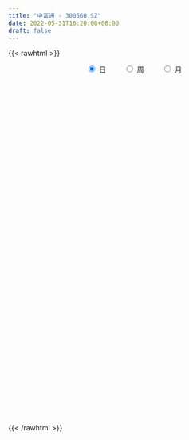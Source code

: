 ```yaml
---
title: "中富通 - 300560.SZ"
date: 2022-05-31T16:20:08+08:00
draft: false
---
```

{{< rawhtml >}}
    <div style="text-align: center">
        <label style="padding: 1rem;"><input style="margin-right: .5rem" type="radio" name="period" value="D" checked onclick="period_change(this)">日</label>
        <label style="padding: 1rem;"><input style="margin-right: .5rem" type="radio" name="period" value="W" onclick="period_change(this)">周</label>
        <label style="padding: 1rem;"><input style="margin-right: .5rem" type="radio" name="period" value="M" onclick="period_change(this)">月</label>
    </div>
    <div id="chart" style="height: 700px;"></div> 
    <script type="text/javascript">
        const D_v = [8745.7,10097.5,11829.68,10652.28,13357.6,15190.5,17510.2,14239.8,16360.1,18056.0,55768.6,72305.8,47700.55,40865.6,25947.3,57544.9,39723.8,72381.03,211670.88,152901.4,112929.0,99914.5,72229.03,94695.6,53805.4,76664.2,40262.2,42547.4,29499.63,32142.3,20703.9,32195.76,25134.3,25079.0,67146.4,107373.8,82358.4,55863.7,63636.3,60048.0,28525.0,59074.3,33895.7,34834.74,30501.8,99438.13,67584.8,61848.4,82950.66,107689.5,95973.22,104881.12,85492.42,52286.9,56723.3,41890.6,231561.54,152361.06,98409.7,83364.4,82002.9,49523.92,56029.3,47842.8,136556.1,72962.9,67796.3,48364.0,51346.1,37355.4,51985.3,58964.9,28270.6,27272.2,30378.4,26425.8,22761.2,16881.5,27421.3,41341.4,24243.1,32777.8,23003.7,20585.2,19899.0,12941.5,15414.7,12983.2,13211.0,13790.99,6680.0,13511.0,12060.0,15523.1,27529.0,19251.7,45748.3,23586.9,17893.7,11415.23,15083.2,14625.7,17046.4,6603.4,7918.1,8629.0,15032.7,9256.1,8569.0,8251.0,10518.5,11796.0,11217.0,12802.6,12425.5,14606.3,15083.1,16851.43,45449.0,24018.8,24077.3,20201.0,19257.2,17171.8,17271.2,17402.8,25244.6,19510.0,19914.0,15789.3,23769.0,26909.7,18851.0,11687.5,22002.8,16167.5,9367.7,11565.7,11425.0,17654.0,21374.8,14327.89,34816.49,32611.53,133270.2,83078.1,66485.33,47244.99,52803.29,30067.53,43117.22,47257.43,43641.03,34187.03,34135.69,31746.6,23747.3,29410.0,28488.7,17976.0,28270.0,28877.2,28323.0,54992.71,126298.91,71727.02,56184.6,122384.8,74123.4,83801.6,66935.0,46294.4,58525.0,32181.7,39081.0,185443.49,140091.7,71906.2,52574.5,62058.0,52235.6,54840.4,43140.4,107428.7,137443.0,199342.43,182917.13,105743.7,61717.6,334929.09,392728.26,239835.63,280348.2,205961.8,221685.73,234453.04,248085.8,161666.6,125081.34,271192.84,404570.95,603659.96,444313.58,309477.05,289792.6,374456.25,298054.1,213087.2,168137.0,161921.9,147034.3,266588.96,186433.34,102816.26,139357.7,92378.9,96479.8,85132.0,95808.5,69294.0,175315.65,116647.6,99580.78,126189.07,118952.07,78533.47,94158.07,77574.9,83724.22,87671.6,81424.8,77935.0,143432.0,99849.9,85471.86,94653.83,60028.0,50924.0,50883.0,58504.5,77621.8,61006.22,60182.0,68579.0,89066.4,59057.0,67212.0,55426.0,36620.1,51297.47]
const D_histogram = [0.0,-0.0031589744,0.0082823873,0.0194239398,0.030374661,0.0430896676,0.037223805,0.0432725908,0.0519573508,0.0383824778,0.0625722557,0.1121740947,0.1300669888,0.1407248667,0.1308309826,0.1410720132,0.1164049773,0.2563210037,0.2934239304,0.3366387803,0.2986524874,0.2861438423,0.2378834209,0.2177674274,0.1628685693,0.0470469018,-0.0145801701,-0.0919631014,-0.1257519377,-0.1919727484,-0.2210055056,-0.2089281234,-0.2027793187,-0.1844436239,-0.1268333595,-0.0662658213,-0.0213744932,-0.0081670031,0.0053252491,-0.0593065729,-0.1006310032,-0.0902598765,-0.1001809387,-0.0980960444,-0.0972105084,-0.055266922,-0.0741818466,-0.0871892279,-0.0615601799,-0.0148003965,0.0225943217,0.0697721377,0.0611630364,0.057632554,0.022647687,-0.0252282377,0.079076655,0.1122778113,0.1140473278,0.098922378,0.0409734354,0.0146362404,-0.0189197584,-0.0242976679,0.0097659363,-0.003890602,0.0018264249,-0.0178295113,-0.0693442483,-0.0931944542,-0.1650403405,-0.2297498539,-0.2522472392,-0.2484471377,-0.2201391076,-0.2023410836,-0.1762861142,-0.1568689071,-0.129508934,-0.0912897241,-0.0882647295,-0.112999779,-0.1152894866,-0.1037662669,-0.1247962389,-0.1220852242,-0.1343519799,-0.1244247744,-0.1186925811,-0.1181724134,-0.102169849,-0.1057871823,-0.0874477884,-0.0471739405,0.0099497085,0.0286685751,0.0803435268,0.1038339906,0.1030854828,0.1035413352,0.0968340492,0.0723662402,0.0359696552,0.0137058073,0.007817721,-0.0009172196,-0.0377799416,-0.0583452671,-0.0540829418,-0.0369120048,-0.0290587916,-0.0050550123,0.0246339493,0.0479774866,0.0596290113,0.074054513,0.0918464026,0.1074153788,0.1447808155,0.1692683963,0.1718895541,0.1800595609,0.1589599693,0.1483383062,0.1413118346,0.1359468438,0.1309564515,0.1057423264,0.0734003517,0.0342898447,0.0286469283,0.0403823085,0.0208213593,0.0055967974,-0.0367569393,-0.0727508586,-0.0918568901,-0.0985288139,-0.094280253,-0.0774511869,-0.0521662311,-0.042571345,-0.0100314566,-0.0107417341,0.0475412247,0.0739041625,0.1004078238,0.0768800479,0.0734676306,0.0552329719,0.0655522683,0.0745711466,0.0725595512,0.0508108091,0.0496243346,0.0370242719,0.0261428198,-0.0042104306,-0.0119822777,-0.0217584083,-0.013083413,-0.00986114,-0.0306246213,-0.0039986959,0.0573250969,0.0808919464,0.0493793912,0.0806100224,0.0625539567,-0.0691912397,-0.1043100662,-0.1705985911,-0.1510898109,-0.1371955111,-0.0997943291,0.0354848237,0.0870934048,0.0865458651,0.084409982,0.0601383061,0.0461019971,0.0065647398,-0.0086077734,0.0261294118,0.0736759016,0.1361632771,0.1214663122,0.0793069434,0.0360038651,0.194559355,0.2526242937,0.2345114102,0.2539442448,0.2161786135,0.2008468345,0.2171528755,0.2085431528,0.1370676647,0.0634469529,0.0700539171,0.294918652,0.6900718867,0.683380657,0.6322980652,0.4576256774,0.4044180082,0.1905314923,-0.0239426576,-0.2402509985,-0.4068933786,-0.4804125509,-0.4548770552,-0.5124239655,-0.526601437,-0.5882335434,-0.6227072511,-0.6682028116,-0.6656446028,-0.6979545597,-0.675444373,-0.5977928767,-0.5067951272,-0.4250872545,-0.3576219117,-0.356050077,-0.3580356596,-0.4213194432,-0.4587574349,-0.4144463121,-0.3643088714,-0.2638161368,-0.1683372164,-0.0633915766,0.0166036125,0.0901307287,0.1300168777,0.1694046464,0.1849693316,0.1901082503,0.182266225,0.1950016146,0.1888899922,0.1906387665,0.20763711,0.1396554707,0.1237636934,0.1276701138,0.1300881845,0.1260447169,0.1261722623]
const D_fast = [0.0,-0.0039487179,0.0095632406,0.025560778,0.0441051645,0.067592588,0.0710326766,0.0878996101,0.1095737077,0.1055944542,0.145427296,0.2230726587,0.2734823001,0.3193213946,0.3421352561,0.3876442901,0.3920784985,0.5960747758,0.7065336851,0.8339082301,0.8705850591,0.9296123745,0.9408228083,0.9751486717,0.9609669559,0.8569070138,0.7916348995,0.6912611928,0.626034372,0.5118203743,0.4275362407,0.387381592,0.3428355671,0.3150603559,0.3409622804,0.3849633633,0.424511068,0.4356768074,0.4505003718,0.3710419066,0.3045597256,0.2923658831,0.2573995863,0.2349604695,0.2115433784,0.2396702343,0.2022098481,0.1674051597,0.1776441628,0.2207038471,0.2637471457,0.3283679961,0.335049654,0.3459273101,0.3166043647,0.2624213806,0.3864954371,0.4477660462,0.4780473947,0.4876530393,0.4399474556,0.4172693207,0.3789833823,0.3675310558,0.4040361441,0.3894069553,0.3955805885,0.3714672744,0.3026164754,0.2554676559,0.1423616844,0.0202147075,-0.0653444875,-0.1236561704,-0.1503829172,-0.1831701642,-0.2011867234,-0.2209867429,-0.2260040034,-0.2106072245,-0.2296484123,-0.2826334065,-0.3137454857,-0.3281638328,-0.3803928645,-0.4082031558,-0.4540579065,-0.4752368946,-0.4991778466,-0.5282007822,-0.5377406801,-0.5678048089,-0.5713273621,-0.5428469994,-0.4832359232,-0.4573499129,-0.3855890795,-0.336140118,-0.3111172551,-0.284776069,-0.2672748426,-0.2736510915,-0.3010552627,-0.3198926588,-0.3238263149,-0.3327905604,-0.3790982677,-0.41424991,-0.4235083202,-0.4155653844,-0.4149768691,-0.3922368429,-0.3563893939,-0.321051485,-0.2944927075,-0.2615535775,-0.2208000873,-0.1783772663,-0.1048166258,-0.0380119459,0.0075816005,0.0607664974,0.0794068982,0.1058698117,0.1341712987,0.1627930188,0.1905417394,0.1917631959,0.1777713091,0.1472332633,0.148752079,0.1705830364,0.156227427,0.1424020644,0.0908590929,0.036677459,-0.0053927951,-0.0366969224,-0.0560184247,-0.0585521553,-0.0463087573,-0.0473567075,-0.0173246832,-0.0207203943,0.0494478708,0.0942868491,0.1458924664,0.1415847025,0.1565391929,0.1521127772,0.1788201406,0.2064818055,0.2226100979,0.2135640581,0.2247836672,0.2214396725,0.2170939253,0.1856880673,0.1749206507,0.1597049181,0.1651090601,0.1658660482,0.1374464115,0.163072663,0.2387277299,0.2825175661,0.2633498586,0.3147329954,0.3123154189,0.1632724126,0.1020760696,-0.0068621031,-0.0251257757,-0.0455303536,-0.0330777539,0.1110726049,0.1844545372,0.2055434638,0.2245100762,0.2152729768,0.212762167,0.1748660947,0.1575416382,0.1988111763,0.2647766415,0.3613048363,0.3769744495,0.3546418165,0.3203397044,0.5275350331,0.6487560452,0.6892710143,0.7721899101,0.7884689321,0.8233488618,0.8939431217,0.9374691871,0.9002606152,0.8425016416,0.8666220851,1.165216483,1.7328876894,1.897041624,2.0040335485,1.9437675799,1.9916644128,1.82541077,1.6049509556,1.3285798651,1.0602141405,0.8665918304,0.7784080623,0.5927551607,0.4469273299,0.2382368377,0.0480863171,-0.1644599462,-0.3283128881,-0.535111485,-0.6814623915,-0.7532591143,-0.7889601466,-0.8135240876,-0.8354642227,-0.9229049072,-1.0143994047,-1.1830130491,-1.3351403996,-1.3944408548,-1.4353806319,-1.4008419316,-1.3474473153,-1.2583495695,-1.1742034774,-1.0781436789,-1.0057533106,-0.9240143803,-0.8622073622,-0.8095413809,-0.7718168499,-0.7103310567,-0.669220181,-0.6198117151,-0.5509040941,-0.5839718657,-0.5689227196,-0.5330987708,-0.4981586539,-0.4706909424,-0.4390203314]
const D_slow = [0.0,-0.0007897436,0.0012808532,0.0061368382,0.0137305034,0.0245029203,0.0338088716,0.0446270193,0.057616357,0.0672119764,0.0828550404,0.110898564,0.1434153112,0.1785965279,0.2113042736,0.2465722769,0.2756735212,0.3397537721,0.4131097547,0.4972694498,0.5719325716,0.6434685322,0.7029393874,0.7573812443,0.7980983866,0.809860112,0.8062150695,0.7832242942,0.7517863098,0.7037931227,0.6485417463,0.5963097154,0.5456148857,0.4995039798,0.4677956399,0.4512291846,0.4458855613,0.4438438105,0.4451751228,0.4303484795,0.4051907287,0.3826257596,0.357580525,0.3330565139,0.3087538868,0.2949371563,0.2763916946,0.2545943877,0.2392043427,0.2355042436,0.241152824,0.2585958584,0.2738866175,0.288294756,0.2939566778,0.2876496183,0.3074187821,0.3354882349,0.3640000669,0.3887306614,0.3989740202,0.4026330803,0.3979031407,0.3918287237,0.3942702078,0.3932975573,0.3937541635,0.3892967857,0.3719607236,0.3486621101,0.307402025,0.2499645615,0.1869027517,0.1247909672,0.0697561904,0.0191709194,-0.0249006091,-0.0641178359,-0.0964950694,-0.1193175004,-0.1413836828,-0.1696336275,-0.1984559992,-0.2243975659,-0.2555966256,-0.2861179317,-0.3197059266,-0.3508121202,-0.3804852655,-0.4100283688,-0.4355708311,-0.4620176267,-0.4838795738,-0.4956730589,-0.4931856318,-0.486018488,-0.4659326063,-0.4399741086,-0.4142027379,-0.3883174041,-0.3641088918,-0.3460173318,-0.3370249179,-0.3335984661,-0.3316440359,-0.3318733408,-0.3413183262,-0.3559046429,-0.3694253784,-0.3786533796,-0.3859180775,-0.3871818306,-0.3810233432,-0.3690289716,-0.3541217188,-0.3356080905,-0.3126464899,-0.2857926452,-0.2495974413,-0.2072803422,-0.1643079537,-0.1192930635,-0.0795530711,-0.0424684946,-0.0071405359,0.026846175,0.0595852879,0.0860208695,0.1043709574,0.1129434186,0.1201051507,0.1302007278,0.1354060677,0.136805267,0.1276160322,0.1094283176,0.086464095,0.0618318915,0.0382618283,0.0188990316,0.0058574738,-0.0047853625,-0.0072932266,-0.0099786602,0.001906646,0.0203826866,0.0454846426,0.0647046546,0.0830715622,0.0968798052,0.1132678723,0.1319106589,0.1500505467,0.162753249,0.1751593326,0.1844154006,0.1909511056,0.1898984979,0.1869029285,0.1814633264,0.1781924731,0.1757271881,0.1680710328,0.1670713588,0.1814026331,0.2016256197,0.2139704675,0.234122973,0.2497614622,0.2324636523,0.2063861357,0.163736488,0.1259640352,0.0916651575,0.0667165752,0.0755877811,0.0973611323,0.1189975986,0.1401000941,0.1551346707,0.1666601699,0.1683013549,0.1661494115,0.1726817645,0.1911007399,0.2251415592,0.2555081372,0.2753348731,0.2843358394,0.3329756781,0.3961317515,0.4547596041,0.5182456653,0.5722903186,0.6225020273,0.6767902461,0.7289260343,0.7631929505,0.7790546887,0.796568168,0.870297831,1.0428158027,1.2136609669,1.3717354832,1.4861419026,1.5872464046,1.6348792777,1.6288936133,1.5688308637,1.467107519,1.3470043813,1.2332851175,1.1051791261,0.9735287669,0.826470381,0.6707935683,0.5037428654,0.3373317147,0.1628430747,-0.0060180185,-0.1554662377,-0.2821650195,-0.3884368331,-0.477842311,-0.5668548303,-0.6563637451,-0.7616936059,-0.8763829647,-0.9799945427,-1.0710717605,-1.1370257947,-1.1791100988,-1.194957993,-1.1908070899,-1.1682744077,-1.1357701883,-1.0934190267,-1.0471766938,-0.9996496312,-0.9540830749,-0.9053326713,-0.8581101733,-0.8104504816,-0.7585412041,-0.7236273364,-0.6926864131,-0.6607688846,-0.6282468385,-0.5967356593,-0.5651925937]
const D_data = [['2021-05-20', 11.5736, 11.4452, 11.3859, 11.6329],['2021-05-21', 11.4946, 11.3957, 11.376, 11.5835],['2021-05-24', 11.455, 11.6033, 11.3364, 11.6428],['2021-05-25', 11.5835, 11.6725, 11.5341, 11.7219],['2021-05-26', 11.6725, 11.7515, 11.5934, 11.801],['2021-05-27', 11.7515, 11.8701, 11.7318, 11.9492],['2021-05-28', 11.8603, 11.6922, 11.6428, 11.9492],['2021-05-31', 11.6231, 11.88, 11.6132, 11.8998],['2021-06-01', 11.88, 11.9986, 11.7713, 12.0876],['2021-06-02', 12.0085, 11.7515, 11.6725, 12.1074],['2021-06-03', 11.6824, 12.305, 11.6824, 12.5225],['2021-06-04', 12.1963, 12.9079, 12.137, 12.9475],['2021-06-07', 12.9277, 12.8091, 12.6213, 12.9277],['2021-06-08', 12.73, 12.9277, 12.5521, 12.9277],['2021-06-09', 12.9376, 12.8091, 12.6707, 12.9376],['2021-06-10', 12.819, 13.2044, 12.6213, 13.3033],['2021-06-11', 13.2044, 12.8684, 12.7794, 13.2044],['2021-06-15', 12.7893, 15.4381, 12.7893, 15.4381],['2021-06-16', 16.3079, 14.9044, 14.8253, 16.7823],['2021-06-17', 14.2718, 15.5172, 14.2718, 16.3079],['2021-06-18', 14.8352, 14.8451, 14.8352, 15.6654],['2021-06-21', 14.7858, 15.3492, 14.1236, 15.3492],['2021-06-22', 15.2009, 15.0428, 14.7463, 15.3492],['2021-06-23', 15.2207, 15.4974, 14.8253, 15.8137],['2021-06-24', 15.5073, 15.1218, 14.934, 15.5468],['2021-06-25', 15.023, 14.0939, 13.9951, 15.2009],['2021-06-28', 14.0643, 14.4201, 13.837, 14.6079],['2021-06-29', 14.4201, 13.916, 13.8567, 14.4201],['2021-06-30', 13.7777, 14.1829, 13.7184, 14.2125],['2021-07-01', 14.1829, 13.4812, 13.4614, 14.1829],['2021-07-02', 13.4812, 13.6195, 13.3724, 13.7184],['2021-07-05', 13.6492, 14.005, 13.5503, 14.1829],['2021-07-06', 14.2125, 13.8963, 13.748, 14.2323],['2021-07-07', 13.837, 14.0346, 13.7678, 14.173],['2021-07-08', 14.0445, 14.6771, 13.9655, 14.766],['2021-07-09', 14.8253, 15.023, 14.7265, 16.3079],['2021-07-12', 14.4102, 15.1416, 14.3707, 15.616],['2021-07-13', 15.1713, 14.9538, 14.6277, 15.1713],['2021-07-14', 14.7957, 15.0922, 14.5189, 15.3096],['2021-07-15', 15.0724, 14.0149, 13.9655, 15.0823],['2021-07-16', 14.0149, 14.0149, 13.837, 14.2323],['2021-07-19', 13.9358, 14.5585, 13.5306, 14.7858],['2021-07-20', 14.5486, 14.2817, 14.005, 14.5486],['2021-07-21', 14.4399, 14.3806, 14.2323, 14.6277],['2021-07-22', 14.3905, 14.341, 14.0445, 14.6079],['2021-07-23', 14.3509, 14.9538, 14.2817, 15.28],['2021-07-26', 14.6573, 14.2422, 13.9655, 15.1713],['2021-07-27', 14.2422, 14.2027, 13.9062, 14.8056],['2021-07-28', 13.837, 14.6968, 13.0463, 15.023],['2021-07-29', 15.0032, 15.1614, 14.8253, 15.4678],['2021-07-30', 14.9835, 15.3096, 14.9736, 15.7643],['2021-08-02', 15.4183, 15.7346, 15.1218, 15.8631],['2021-08-03', 15.8433, 15.2306, 14.9736, 16.0608],['2021-08-04', 14.8846, 15.3492, 14.8846, 15.6753],['2021-08-05', 15.1713, 14.9242, 14.6277, 15.359],['2021-08-06', 14.8253, 14.5782, 14.2718, 14.9538],['2021-08-09', 14.4201, 16.7032, 14.4201, 17.4939],['2021-08-10', 16.7526, 16.3079, 16.0608, 16.9997],['2021-08-11', 16.3375, 16.1497, 15.8532, 16.4363],['2021-08-12', 15.9718, 16.041, 15.8433, 16.466],['2021-08-13', 16.209, 15.4183, 15.3788, 16.209],['2021-08-16', 15.4085, 15.6654, 15.2108, 15.8532],['2021-08-17', 15.616, 15.4678, 15.3294, 15.9125],['2021-08-18', 15.4776, 15.7544, 15.0724, 15.7643],['2021-08-19', 15.7643, 16.377, 15.616, 16.6538],['2021-08-20', 16.0608, 15.8928, 15.5271, 16.3079],['2021-08-23', 15.8334, 16.1695, 15.5765, 16.1991],['2021-08-24', 16.0608, 15.8631, 15.6951, 16.1102],['2021-08-25', 15.8137, 15.2899, 15.2404, 15.8532],['2021-08-26', 15.1713, 15.4183, 14.9242, 15.5468],['2021-08-27', 15.16, 14.5, 14.47, 15.73],['2021-08-30', 14.34, 14.1, 13.85, 14.75],['2021-08-31', 14.09, 14.23, 13.71, 14.23],['2021-09-01', 14.23, 14.33, 13.99, 14.48],['2021-09-02', 14.13, 14.55, 14.13, 14.72],['2021-09-03', 14.43, 14.38, 14.31, 14.63],['2021-09-06', 14.38, 14.45, 14.12, 14.49],['2021-09-07', 14.38, 14.35, 14.28, 14.54],['2021-09-08', 14.35, 14.45, 14.12, 14.48],['2021-09-09', 14.48, 14.66, 14.48, 15.12],['2021-09-10', 14.63, 14.24, 14.2, 14.63],['2021-09-13', 14.24, 13.73, 13.72, 14.24],['2021-09-14', 13.88, 13.82, 13.77, 14.12],['2021-09-15', 13.75, 13.9, 13.58, 13.96],['2021-09-16', 13.8, 13.34, 13.34, 13.96],['2021-09-17', 13.48, 13.45, 13.23, 13.58],['2021-09-22', 13.27, 13.09, 13.07, 13.44],['2021-09-23', 13.2, 13.21, 13.19, 13.38],['2021-09-24', 13.25, 13.05, 13.05, 13.3],['2021-09-27', 13.29, 12.85, 12.78, 13.33],['2021-09-28', 12.9, 12.94, 12.76, 13.04],['2021-09-29', 12.95, 12.58, 12.58, 13.1],['2021-09-30', 12.64, 12.75, 12.44, 12.78],['2021-10-08', 12.72, 13.06, 12.65, 13.1],['2021-10-11', 13.0, 13.45, 12.91, 13.75],['2021-10-12', 13.33, 13.12, 12.96, 13.38],['2021-10-13', 13.08, 13.7, 13.08, 14.27],['2021-10-14', 13.48, 13.56, 13.41, 13.73],['2021-10-15', 13.56, 13.34, 13.31, 13.7],['2021-10-18', 13.3, 13.38, 13.15, 13.45],['2021-10-19', 13.32, 13.3, 13.21, 13.54],['2021-10-20', 13.26, 13.01, 12.98, 13.36],['2021-10-21', 13.02, 12.69, 12.65, 13.16],['2021-10-22', 12.92, 12.68, 12.63, 12.92],['2021-10-25', 12.68, 12.77, 12.57, 12.84],['2021-10-26', 12.77, 12.65, 12.6, 12.83],['2021-10-27', 12.6, 12.11, 12.1, 12.66],['2021-10-28', 12.01, 12.07, 11.88, 12.2],['2021-10-29', 12.07, 12.24, 12.07, 12.34],['2021-11-01', 12.28, 12.37, 12.24, 12.44],['2021-11-02', 12.35, 12.24, 12.08, 12.5],['2021-11-03', 12.27, 12.46, 12.26, 12.56],['2021-11-04', 12.52, 12.63, 12.45, 12.7],['2021-11-05', 12.74, 12.67, 12.52, 12.79],['2021-11-08', 12.67, 12.61, 12.36, 12.67],['2021-11-09', 12.57, 12.72, 12.57, 12.89],['2021-11-10', 12.79, 12.87, 12.66, 12.89],['2021-11-11', 12.81, 12.97, 12.75, 13.07],['2021-11-12', 13.0, 13.45, 13.0, 13.61],['2021-11-15', 13.46, 13.55, 13.42, 13.65],['2021-11-16', 13.59, 13.46, 13.44, 13.86],['2021-11-17', 13.53, 13.68, 13.45, 13.72],['2021-11-18', 13.69, 13.4, 13.36, 13.77],['2021-11-19', 13.4, 13.56, 13.4, 13.69],['2021-11-22', 13.52, 13.67, 13.45, 13.75],['2021-11-23', 13.8, 13.77, 13.52, 13.81],['2021-11-24', 13.77, 13.86, 13.62, 13.96],['2021-11-25', 13.96, 13.63, 13.56, 13.96],['2021-11-26', 13.49, 13.47, 13.35, 13.67],['2021-11-29', 13.36, 13.25, 13.19, 13.4],['2021-11-30', 13.32, 13.59, 13.25, 13.74],['2021-12-01', 13.54, 13.87, 13.54, 13.95],['2021-12-02', 14.0, 13.5, 13.41, 14.0],['2021-12-03', 13.56, 13.49, 13.46, 13.74],['2021-12-06', 13.44, 13.0, 12.97, 13.5],['2021-12-07', 13.05, 12.84, 12.74, 13.12],['2021-12-08', 12.84, 12.85, 12.78, 13.07],['2021-12-09', 12.82, 12.87, 12.78, 13.0],['2021-12-10', 12.84, 12.93, 12.77, 12.99],['2021-12-13', 12.97, 13.08, 12.81, 13.14],['2021-12-14', 13.0, 13.25, 12.91, 13.3],['2021-12-15', 13.18, 13.11, 13.07, 13.27],['2021-12-16', 13.13, 13.49, 13.12, 13.68],['2021-12-17', 13.45, 13.15, 13.01, 13.46],['2021-12-20', 13.2, 14.06, 13.12, 15.6],['2021-12-21', 13.52, 13.94, 13.41, 14.15],['2021-12-22', 14.08, 14.16, 13.8, 14.32],['2021-12-23', 14.13, 13.62, 13.58, 14.13],['2021-12-24', 13.64, 13.87, 13.42, 14.06],['2021-12-27', 13.8, 13.69, 13.5, 13.89],['2021-12-28', 13.71, 14.09, 13.66, 14.16],['2021-12-29', 13.96, 14.2, 13.82, 14.34],['2021-12-30', 14.17, 14.16, 14.08, 14.38],['2021-12-31', 14.16, 13.92, 13.82, 14.16],['2022-01-04', 13.86, 14.18, 13.86, 14.25],['2022-01-05', 14.15, 14.06, 13.76, 14.26],['2022-01-06', 13.99, 14.07, 13.85, 14.25],['2022-01-07', 14.28, 13.75, 13.68, 14.28],['2022-01-10', 13.75, 13.95, 13.4, 14.05],['2022-01-11', 14.0, 13.89, 13.86, 14.14],['2022-01-12', 13.92, 14.13, 13.88, 14.25],['2022-01-13', 14.24, 14.11, 14.02, 14.35],['2022-01-14', 13.97, 13.77, 13.74, 14.25],['2022-01-17', 13.8, 14.39, 13.8, 14.46],['2022-01-18', 14.5, 15.11, 14.26, 15.14],['2022-01-19', 14.8, 14.95, 14.68, 15.04],['2022-01-20', 14.85, 14.32, 14.2, 14.85],['2022-01-21', 14.33, 15.19, 14.15, 15.55],['2022-01-24', 14.83, 14.7, 14.47, 14.92],['2022-01-25', 14.46, 12.9, 12.85, 14.55],['2022-01-26', 12.81, 13.62, 12.75, 13.86],['2022-01-27', 13.84, 12.87, 12.86, 14.06],['2022-01-28', 12.9, 13.71, 12.9, 13.9],['2022-02-07', 13.96, 13.63, 13.42, 13.99],['2022-02-08', 13.6, 13.98, 13.25, 13.98],['2022-02-09', 13.8, 15.66, 13.73, 16.38],['2022-02-10', 15.66, 15.18, 14.88, 15.8],['2022-02-11', 14.96, 14.75, 14.7, 15.27],['2022-02-14', 14.8, 14.81, 14.4, 14.94],['2022-02-15', 14.77, 14.54, 14.35, 14.99],['2022-02-16', 14.6, 14.63, 14.43, 14.77],['2022-02-17', 14.53, 14.21, 13.96, 14.61],['2022-02-18', 14.05, 14.39, 14.05, 14.46],['2022-02-21', 14.45, 15.1, 14.33, 15.29],['2022-02-22', 14.9, 15.55, 14.81, 15.8],['2022-02-23', 15.64, 16.15, 15.32, 16.5],['2022-02-24', 15.88, 15.45, 14.92, 16.35],['2022-02-25', 15.49, 15.07, 14.93, 15.7],['2022-02-28', 15.02, 14.91, 14.55, 15.1],['2022-03-01', 15.3, 17.89, 14.77, 17.89],['2022-03-02', 17.89, 17.45, 17.17, 18.77],['2022-03-03', 17.4, 16.86, 16.61, 17.58],['2022-03-04', 16.61, 17.6, 16.61, 17.95],['2022-03-07', 17.5, 17.1, 16.72, 18.58],['2022-03-08', 16.2, 17.49, 16.2, 18.19],['2022-03-09', 16.9, 18.15, 15.88, 18.18],['2022-03-10', 18.22, 18.13, 17.58, 18.48],['2022-03-11', 17.5, 17.37, 16.62, 17.68],['2022-03-14', 17.0, 17.14, 16.38, 17.38],['2022-03-15', 16.76, 18.13, 16.66, 19.65],['2022-03-16', 17.61, 21.76, 17.61, 21.76],['2022-03-17', 23.0, 26.11, 22.5, 26.11],['2022-03-18', 24.27, 22.84, 22.66, 24.66],['2022-03-21', 22.31, 22.84, 21.94, 23.07],['2022-03-22', 22.26, 21.32, 20.9, 22.78],['2022-03-23', 21.01, 22.79, 20.73, 23.15],['2022-03-24', 22.05, 20.52, 20.0, 22.05],['2022-03-25', 20.41, 19.65, 19.5, 21.05],['2022-03-28', 18.98, 18.58, 18.31, 19.12],['2022-03-29', 18.7, 18.12, 17.8, 18.77],['2022-03-30', 18.18, 18.48, 18.16, 18.71],['2022-03-31', 18.21, 19.4, 17.92, 19.76],['2022-04-01', 18.99, 18.05, 18.01, 19.19],['2022-04-06', 17.9, 18.13, 17.79, 18.31],['2022-04-07', 17.86, 17.01, 16.98, 17.98],['2022-04-08', 16.98, 16.71, 16.51, 17.23],['2022-04-11', 16.7, 15.92, 15.75, 16.86],['2022-04-12', 15.99, 15.93, 15.42, 16.11],['2022-04-13', 15.78, 14.9, 14.86, 15.81],['2022-04-14', 15.0, 15.02, 14.88, 15.18],['2022-04-15', 14.89, 15.46, 14.66, 15.84],['2022-04-18', 15.25, 15.61, 14.75, 15.78],['2022-04-19', 15.57, 15.54, 15.22, 15.92],['2022-04-20', 16.06, 15.39, 15.24, 16.47],['2022-04-21', 14.83, 14.39, 14.38, 15.29],['2022-04-22', 14.15, 13.97, 13.96, 14.59],['2022-04-25', 13.65, 12.61, 12.61, 13.65],['2022-04-26', 12.72, 12.19, 12.09, 12.91],['2022-04-27', 12.0, 12.75, 11.89, 12.75],['2022-04-28', 12.5, 12.62, 12.49, 13.2],['2022-04-29', 12.75, 13.25, 12.75, 13.42],['2022-05-05', 13.28, 13.38, 12.91, 13.54],['2022-05-06', 13.0, 13.78, 12.9, 14.22],['2022-05-09', 13.52, 13.78, 13.52, 14.12],['2022-05-10', 13.47, 13.99, 13.28, 14.18],['2022-05-11', 14.04, 13.8, 13.75, 14.38],['2022-05-12', 13.61, 13.97, 13.61, 14.1],['2022-05-13', 13.99, 13.81, 13.65, 14.06],['2022-05-16', 13.9, 13.74, 13.66, 14.13],['2022-05-17', 13.75, 13.58, 13.32, 13.85],['2022-05-18', 13.74, 13.87, 13.74, 14.21],['2022-05-19', 13.59, 13.68, 13.35, 13.77],['2022-05-20', 13.75, 13.8, 13.49, 13.95],['2022-05-23', 13.97, 14.09, 13.88, 14.12],['2022-05-24', 14.11, 12.92, 12.88, 14.16],['2022-05-25', 12.84, 13.35, 12.71, 13.39],['2022-05-26', 13.37, 13.57, 12.9, 13.73],['2022-05-27', 13.58, 13.58, 13.42, 13.82],['2022-05-30', 13.61, 13.51, 13.32, 13.7],['2022-05-31', 13.43, 13.57, 13.12, 13.65]]
const W_v = [66485.06,60529.54,56706.39,72321.33,68895.67,39436.22,52612.36,25775.37,26094.85,68946.5,113372.45,123622.0,104493.48,138254.48,183117.07,204372.06,190804.44,210657.8,356145.8,322550.61,257673.01,216633.87,147810.03,86060.22,89913.74,77753.44,61733.49,79789.66,68852.82,41766.99,20165.7,68685.54,75407.61,224809.62,158913.14,182480.53,122209.94,241987.31,371476.74,243547.02,77601.15,187820.26,343659.0600000001,370519.48,251860.53,419899.58,247387.19,151797.59,152561.74,330715.25,338222.72,210189.85,192900.88,110260.36,126432.25,127077.25,152462.0,136977.1,93924.7,73846.5,79352.09,57562.0,67831.25,117178.09,87918.5,115931.23,169441.78,179628.26,86697.26,264696.96,226484.74,204459.74,122665.98,550656.1,228865.64,393442.1,245391.19,126765.57,101589.93,168367.61,276752.02,260638.67,382843.75,298499.16,140461.52,147218.97,184694.22,182197.5,410798.41,351995.98,111006.35,146419.68,153539.3,138253.98,143364.56,214384.95,577544.01,926056.5700000001,949298.42,361078.6799999999,257567.62,225932.6,181522.98,328909.52,417121.1,255943.74,267172.7,161255.93,363247.05,431488.3,311389.68,301504.05,22011.4,86558.99,153920.32,126207.29,124657.79,88636.89,89767.8,95542.9,70598.4,65194.4,83348.61,130062.35,98301.1,79234.53,137302.32,151483.53,119966.61,168084.08,154645.79,273004.71,305191.99,254182.4,806568.09,324305.62,1205097.9000000001,1261258.2500000002,641013.39,508959.12,336160.24,570554.92,446056.78,377474.95,351402.71,206352.82,203018.93,159797.7,266113.06,113858.3,308743.24,448567.83,445339.54,265417.33,178615.34,235590.32,127281.22,488569.41,487329.96,687315.4500000001,624221.64,252037.04,226924.9,106397.6,27838.2,267576.4,312422.1,274650.87,388208.72,499157.73,280857.31,190432.3,208904.65,139401.3,135269.8,131865.68,134536.7,203978.7,189164.73,101783.23,124747.1,81478.12,53414.5,42488.83,137026.3,105031.31,88040.12,117106.6,88854.55,67438.64,63377.7,69879.1,64992.55,69926.1,15818.4,48957.38,56570.58,68540.26,176730.3,211782.15,549882.3100000001,397308.73,165155.43,256929.26,290431.4,257744.67,416046.58,341274.34,647699.6,362915.02,256847.1,171311.9,132648.5,109207.2,41608.9,46041.99,15523.1,134009.6,64773.93,49404.9,54585.1,104415.33,104726.1,99342.6,97006.5,70528.7,120784.71,382881.91,198270.24,119039.59,131934.9,431588.04,329679.4,468704.09,264848.9,732874.96,1309558.78,1071852.9700000002,1848818.6700000002,1484867.2,930115.5,334552.86,522029.95,539902.99,424553.59,221367.0,390927.59,308197.52,339340.4,87917.57]
const W_histogram = [0.0,-0.1465062108,-0.233803895,-0.4239902504,-0.5309996444,-0.5916084001,-0.4197845965,-0.3841431499,-0.4313665655,-0.386147205,-0.7107341913,-0.8131475262,-0.9822101869,-1.0295112822,-1.3326257862,-1.1995192714,-1.2740680281,-1.0596588595,-0.7242384602,-0.4544771886,-0.1639767539,-0.0898552671,-0.1229427823,-0.1130858414,-0.1002857628,-0.114341874,-0.0863253235,-0.2588951511,-0.4027945578,-0.3727159663,-0.2911737672,-0.1537742569,0.1104900878,0.3456455082,0.3868910155,0.5962022464,0.7206307728,0.8886904545,0.7788581809,0.7555567252,0.6998303161,0.7454541405,0.8097002146,0.950859699,0.9570121407,0.9898343144,0.86445394,0.5899790788,0.464778198,0.3935433266,0.37523133,0.3041943994,0.2587262393,0.0543604232,-0.0664917795,-0.1552520479,-0.1554433816,-0.1642512369,-0.1970306285,-0.2122519935,-0.1915868613,-0.2099064,-0.3366930129,-0.344716914,-0.3169440919,-0.244921314,-0.1431414188,-0.0308657717,-0.0399994519,0.0835130425,0.1377218276,0.1678835611,0.2088082743,0.3807528,0.429871506,0.5237694662,0.4387903264,0.3578830439,0.2588368331,0.2400646296,0.2940733905,0.3372360893,0.4009848959,0.3837043513,0.3612971437,0.3234365716,0.3405915695,0.2515907275,0.3067489114,0.325447027,0.1250225843,-0.0761438846,-0.2350710019,-0.3324336375,-0.3066919842,-0.2542574228,-0.1374453977,0.4095318042,0.4079009519,0.3283778916,0.2217375555,0.1012965115,0.0438864709,0.045293685,0.0285126036,-0.0631884299,-0.0884130522,-0.12973433,-0.0537980728,0.058347156,0.0761648173,0.0160938129,-0.0474302828,-0.0806626761,-0.1112730163,-0.1774891103,-0.223039046,-0.2590448653,-0.2910132811,-0.3017108758,-0.3444977438,-0.3122869011,-0.276299402,-0.2165016068,-0.1816269257,-0.1108127507,-0.0480481539,-0.002341954,0.00756901,-0.0824375442,-0.1160008599,-0.0011519873,-0.0232098276,0.0776405808,0.183840205,0.2287452486,0.3969807289,0.5079021883,0.4415854675,0.4180247573,0.3288243306,0.3821767552,0.3874871322,0.3754044859,0.2544293382,0.1359306832,0.0627365841,-0.0004484426,0.0134404886,0.0282093115,0.0666610471,0.155626629,0.1040900405,0.003540471,-0.0278568936,-0.0432131127,-0.0791566339,-0.0224908115,0.0653315839,0.2455127506,0.0377285213,-0.0807328024,-0.223229813,-0.3078468303,-0.330231058,-0.256180675,-0.162196982,-0.1794879732,-0.0501235965,0.0793423621,-0.0011953816,-0.0596418539,-0.1067283024,-0.2316492282,-0.3654828622,-0.4945332217,-0.5401581863,-0.5752771317,-0.6233716482,-0.64159753,-0.6708486714,-0.7014270412,-0.6753969968,-0.5468429185,-0.3822341201,-0.26648759,-0.2347670573,-0.1836668198,-0.111964918,-0.0586017539,-0.0061482283,0.0265919448,0.0401576725,-0.0076626781,-0.0264743467,0.0117928,0.0169411708,0.0514834628,0.1611823865,0.2317661331,0.4022740598,0.4514691504,0.4386845574,0.5065658291,0.4663912094,0.4837852619,0.4980356937,0.4390510455,0.4365449133,0.4452430842,0.3403264001,0.2501494817,0.1720918914,0.0638486553,-0.0328967045,-0.1109071221,-0.1339038511,-0.1228228753,-0.1506722032,-0.187079085,-0.1709934083,-0.1001237397,-0.041161264,-0.0054226145,0.020918614,0.0029269475,0.0078625408,0.058800676,0.0930101987,0.1006893564,0.1032331058,0.1915341734,0.1434496087,0.1728954063,0.1596533426,0.1863560136,0.3543334072,0.4251090578,0.7940421366,0.7760436823,0.6161688728,0.3909378333,0.1414023215,-0.1259242226,-0.3409615339,-0.431403156,-0.4699350913,-0.4753927624,-0.4721522184,-0.4491518366]
const W_fast = [0.0,-0.1831327635,-0.3288814214,-0.6250653395,-0.8648246446,-1.0733355003,-1.0064578458,-1.0668521867,-1.2219172437,-1.2732346845,-1.7755052185,-2.081205435,-2.4958206425,-2.8004995583,-3.4367705088,-3.6035438118,-3.9966095756,-4.0471151218,-3.8927543376,-3.7366123632,-3.487106117,-3.435448447,-3.4992716577,-3.5176861771,-3.5299575393,-3.5725991189,-3.5661638993,-3.8034575147,-4.0480555608,-4.1111559609,-4.1024072036,-4.0034512576,-3.7115643909,-3.3899975934,-3.2520293323,-2.8936675398,-2.5890813202,-2.1988490249,-2.1139667533,-1.9483790276,-1.8291478577,-1.5971604982,-1.3304893704,-0.9516149613,-0.7062094844,-0.4259287321,-0.3351956215,-0.462175713,-0.4711820443,-0.444031084,-0.3685352481,-0.3635235789,-0.3443101791,-0.5350858895,-0.672561037,-0.8001343174,-0.8391864965,-0.889057161,-0.9710942098,-1.0393785732,-1.0666101562,-1.137406295,-1.3483661611,-1.4425692907,-1.4940324916,-1.4832400422,-1.4172455016,-1.3126862975,-1.3318198406,-1.1874290857,-1.0987898437,-1.0266572199,-0.9335304381,-0.6663977124,-0.5098111299,-0.2849708032,-0.2602523614,-0.2516888829,-0.2860258855,-0.2447819315,-0.117254823,0.0102168981,0.1742119286,0.2528574719,0.3207745502,0.3637731211,0.4660760113,0.4399728512,0.571818263,0.6718781353,0.5027093386,0.2825068986,0.0648120308,-0.1156590141,-0.1665903569,-0.1777201512,-0.0952694756,0.5540906774,0.6544350631,0.6570064756,0.6058005285,0.5106836123,0.4642451895,0.4769758248,0.4673228943,0.3598247533,0.312496868,0.2387420077,0.3012287467,0.4279607645,0.4648196302,0.4087720789,0.3333904126,0.2799923502,0.221563756,0.1109753844,0.0096656872,-0.0911013484,-0.1958230845,-0.2819483982,-0.4108597021,-0.4567205846,-0.4898079361,-0.4841355426,-0.4946675929,-0.4515566055,-0.4008040473,-0.3556833359,-0.3438801194,-0.4544960596,-0.5170595903,-0.4024987146,-0.4303590117,-0.3100984581,-0.1579387826,-0.0558474269,0.2116332357,0.4495302421,0.4936098882,0.5745553673,0.5675610233,0.7164576367,0.8186397967,0.9004082719,0.8430404588,0.7585244746,0.7010145215,0.6377173842,0.6549664375,0.6767875882,0.7319045856,0.8597768248,0.8342627464,0.7345982947,0.6962367066,0.6700772094,0.6143445297,0.6653876492,0.7695429406,1.0111022949,0.8127501959,0.6741056717,0.4758012078,0.3142224829,0.2092804907,0.2192857049,0.2727201525,0.210557168,0.3273906455,0.4766921946,0.3958556055,0.3224986698,0.2487301456,0.0658969128,-0.1593074368,-0.4119911017,-0.5926556129,-0.7715938412,-0.9755312697,-1.154156534,-1.3511198433,-1.5570549734,-1.6998741782,-1.7080308295,-1.6389805611,-1.5898559285,-1.6168271602,-1.6116436276,-1.5679329553,-1.5292202297,-1.4783037611,-1.4389156018,-1.415310456,-1.4650464761,-1.4904767314,-1.4492613847,-1.4398777212,-1.3924645635,-1.2424700432,-1.1139447633,-0.8428683216,-0.6808059434,-0.583919397,-0.3893966681,-0.3129734854,-0.1746331174,-0.0358737622,0.014904351,0.1215344471,0.241543389,0.221708305,0.194068757,0.1590341395,0.0667530673,-0.0382164687,-0.1439536668,-0.2004263585,-0.2200511015,-0.2855684802,-0.3687451333,-0.3954078087,-0.349569075,-0.3008969153,-0.2665139194,-0.2349430374,-0.2522029671,-0.2453017386,-0.1796634343,-0.122201362,-0.0893498652,-0.0609978394,0.0751867716,0.062964609,0.1356342582,0.1623055302,0.2355972046,0.4921579499,0.669210865,1.236654478,1.4126669443,1.406834353,1.2793377718,1.0651528403,0.7663452406,0.4660675458,0.2677751348,0.1117594266,-0.0125464351,-0.1273439457,-0.216631523]
const W_slow = [0.0,-0.0366265527,-0.0950775264,-0.2010750891,-0.3338250002,-0.4817271002,-0.5866732493,-0.6827090368,-0.7905506782,-0.8870874794,-1.0647710273,-1.2680579088,-1.5136104555,-1.7709882761,-2.1041447226,-2.4040245405,-2.7225415475,-2.9874562624,-3.1685158774,-3.2821351746,-3.3231293631,-3.3455931798,-3.3763288754,-3.4046003358,-3.4296717765,-3.458257245,-3.4798385758,-3.5445623636,-3.6452610031,-3.7384399946,-3.8112334364,-3.8496770007,-3.8220544787,-3.7356431017,-3.6389203478,-3.4898697862,-3.309712093,-3.0875394794,-2.8928249341,-2.7039357528,-2.5289781738,-2.3426146387,-2.140189585,-1.9024746603,-1.6632216251,-1.4157630465,-1.1996495615,-1.0521547918,-0.9359602423,-0.8375744107,-0.7437665781,-0.6677179783,-0.6030364185,-0.5894463127,-0.6060692575,-0.6448822695,-0.6837431149,-0.7248059241,-0.7740635813,-0.8271265797,-0.875023295,-0.927499895,-1.0116731482,-1.0978523767,-1.1770883997,-1.2383187282,-1.2741040829,-1.2818205258,-1.2918203888,-1.2709421282,-1.2365116713,-1.194540781,-1.1423387124,-1.0471505124,-0.9396826359,-0.8087402694,-0.6990426878,-0.6095719268,-0.5448627185,-0.4848465611,-0.4113282135,-0.3270191912,-0.2267729672,-0.1308468794,-0.0405225935,0.0403365494,0.1254844418,0.1883821237,0.2650693515,0.3464311083,0.3776867544,0.3586507832,0.2998830327,0.2167746234,0.1401016273,0.0765372716,0.0421759222,0.1445588732,0.2465341112,0.3286285841,0.384062973,0.4093871008,0.4203587186,0.4316821398,0.4388102907,0.4230131832,0.4009099202,0.3684763377,0.3550268195,0.3696136085,0.3886548128,0.3926782661,0.3808206954,0.3606550263,0.3328367722,0.2884644947,0.2327047332,0.1679435169,0.0951901966,0.0197624776,-0.0663619583,-0.1444336836,-0.2135085341,-0.2676339358,-0.3130406672,-0.3407438549,-0.3527558934,-0.3533413819,-0.3514491294,-0.3720585154,-0.4010587304,-0.4013467272,-0.4071491841,-0.3877390389,-0.3417789877,-0.2845926755,-0.1853474933,-0.0583719462,0.0520244207,0.15653061,0.2387366927,0.3342808815,0.4311526645,0.525003786,0.5886111205,0.6225937913,0.6382779374,0.6381658267,0.6415259489,0.6485782767,0.6652435385,0.7041501958,0.7301727059,0.7310578237,0.7240936003,0.7132903221,0.6935011636,0.6878784607,0.7042113567,0.7655895443,0.7750216747,0.7548384741,0.6990310208,0.6220693132,0.5395115487,0.47546638,0.4349171345,0.3900451412,0.377514242,0.3973498326,0.3970509871,0.3821405237,0.3554584481,0.297546141,0.2061754255,0.08254212,-0.0524974266,-0.1963167095,-0.3521596215,-0.512559004,-0.6802711719,-0.8556279322,-1.0244771814,-1.161187911,-1.256746441,-1.3233683385,-1.3820601029,-1.4279768078,-1.4559680373,-1.4706184758,-1.4721555328,-1.4655075466,-1.4554681285,-1.457383798,-1.4640023847,-1.4610541847,-1.456818892,-1.4439480263,-1.4036524297,-1.3457108964,-1.2451423814,-1.1322750938,-1.0226039545,-0.8959624972,-0.7793646948,-0.6584183794,-0.5339094559,-0.4241466945,-0.3150104662,-0.2036996952,-0.1186180951,-0.0560807247,-0.0130577519,0.002904412,-0.0053197642,-0.0330465447,-0.0665225075,-0.0972282263,-0.1348962771,-0.1816660483,-0.2244144004,-0.2494453353,-0.2597356513,-0.2610913049,-0.2558616514,-0.2551299146,-0.2531642794,-0.2384641104,-0.2152115607,-0.1900392216,-0.1642309452,-0.1163474018,-0.0804849996,-0.0372611481,0.0026521876,0.049241191,0.1378245428,0.2441018072,0.4426123414,0.636623262,0.7906654802,0.8883999385,0.9237505189,0.8922694632,0.8070290797,0.6991782907,0.5816945179,0.4628463273,0.3448082727,0.2325203136]
const W_data = [['2017-07-21', 32.6909, 35.637, 30.0619, 36.7848],['2017-07-28', 35.4675, 33.3413, 31.871, 36.025],['2017-08-04', 33.3413, 33.2867, 32.2536, 35.0795],['2017-08-11', 33.6146, 30.9583, 29.5699, 34.5985],['2017-08-18', 30.603, 30.7724, 29.6519, 31.5923],['2017-08-25', 30.4937, 30.3898, 28.8649, 30.9637],['2017-09-01', 30.2149, 33.1227, 30.0509, 34.1339],['2017-09-08', 33.1172, 31.565, 31.2097, 35.1724],['2017-09-15', 31.565, 30.0619, 29.6246, 32.1225],['2017-09-22', 29.8432, 30.767, 29.8432, 32.0186],['2017-09-29', 30.8216, 24.7928, 24.7928, 30.8489],['2017-10-13', 24.7546, 25.64, 23.6833, 26.3342],['2017-10-20', 25.3831, 23.1476, 22.3278, 25.4761],['2017-10-27', 23.7215, 23.0438, 22.694, 24.5359],['2017-11-03', 22.4098, 17.66, 17.4741, 22.4098],['2017-11-10', 17.8567, 21.3275, 17.8567, 22.3551],['2017-11-17', 21.3057, 17.5233, 17.5179, 21.3111],['2017-11-24', 17.4687, 20.1797, 16.4575, 21.3713],['2017-12-01', 18.4197, 22.0326, 18.0972, 22.7158],['2017-12-08', 21.5188, 21.9178, 20.3983, 23.2733],['2017-12-15', 21.6445, 22.9782, 20.4694, 23.4974],['2017-12-22', 22.5245, 20.6771, 20.5678, 22.6557],['2017-12-29', 20.0649, 18.8789, 18.1464, 20.4475],['2018-01-05', 18.8789, 18.775, 18.6657, 19.6003],['2018-01-12', 18.7695, 18.2995, 18.0535, 18.9554],['2018-01-19', 18.1464, 17.3812, 17.1243, 18.2721],['2018-01-26', 17.1899, 17.3703, 16.8346, 17.8841],['2018-02-02', 17.8349, 13.823, 13.1671, 17.8349],['2018-02-09', 13.5989, 12.544, 12.0247, 13.9268],['2018-02-14', 12.8337, 13.577, 12.626, 14.0252],['2018-02-23', 13.6262, 13.7191, 13.5552, 14.1892],['2018-03-02', 13.8285, 14.2876, 13.7246, 14.8342],['2018-03-09', 14.293, 16.4028, 14.2111, 16.4028],['2018-03-16', 18.0426, 17.0369, 15.9984, 19.7698],['2018-03-23', 16.8674, 15.1239, 15.1184, 18.2557],['2018-03-30', 14.6483, 17.7966, 14.1509, 18.0371],['2018-04-04', 17.7638, 17.6818, 17.2227, 19.491],['2018-04-13', 17.6545, 19.2123, 17.3976, 19.9392],['2018-04-20', 19.3926, 16.1296, 16.1296, 21.1362],['2018-04-27', 16.1132, 17.0697, 15.9055, 18.8843],['2018-05-04', 17.1243, 16.6597, 16.1787, 17.3703],['2018-05-11', 16.6871, 18.1355, 16.6871, 19.021],['2018-05-18', 19.9501, 18.9718, 18.6711, 21.9452],['2018-05-25', 19.256, 20.9121, 19.021, 23.2296],['2018-06-01', 20.8575, 20.1314, 18.693, 21.7921],['2018-06-08', 20.7805, 21.1338, 19.8849, 22.1034],['2018-06-15', 20.7066, 19.4576, 18.3319, 21.1092],['2018-06-22', 18.488, 16.9268, 16.0311, 18.488],['2018-06-29', 17.2555, 17.995, 16.368, 18.0689],['2018-07-06', 17.8142, 18.3565, 16.4831, 19.7041],['2018-07-13', 18.2004, 18.9728, 18.1675, 20.7805],['2018-07-20', 19.285, 18.2415, 17.7074, 19.9835],['2018-07-27', 17.9785, 18.3812, 17.8389, 19.6794],['2018-08-03', 18.1264, 15.7518, 15.3656, 18.373],['2018-08-10', 15.6943, 15.8257, 14.3795, 16.0147],['2018-08-17', 15.5053, 15.4806, 15.3409, 16.5488],['2018-08-24', 15.4806, 16.1297, 15.4806, 16.9679],['2018-08-31', 16.1544, 15.7682, 15.6943, 17.1322],['2018-09-07', 15.6121, 15.1026, 14.2234, 16.0722],['2018-09-14', 14.9958, 14.9136, 14.6671, 15.5135],['2018-09-21', 14.8726, 15.0944, 14.4699, 15.4642],['2018-09-28', 15.1109, 14.322, 14.2399, 15.1109],['2018-10-12', 14.0016, 12.2103, 11.5858, 14.0016],['2018-10-19', 12.3335, 12.9087, 12.0049, 13.4346],['2018-10-26', 12.958, 12.9827, 12.3664, 13.7058],['2018-11-02', 12.9827, 13.41, 12.1692, 13.5086],['2018-11-09', 13.4182, 13.9194, 13.1881, 14.6754],['2018-11-16', 13.8372, 14.3795, 13.7879, 15.2259],['2018-11-23', 14.2809, 12.9252, 12.8759, 14.3302],['2018-11-30', 12.9252, 14.7329, 12.9252, 15.0862],['2018-12-07', 15.1191, 14.2563, 13.8948, 15.6943],['2018-12-14', 14.0837, 14.133, 14.0344, 15.1519],['2018-12-21', 13.9194, 14.4453, 13.8537, 14.774],['2018-12-28', 14.3878, 16.746, 14.3385, 18.5702],['2019-01-04', 16.7378, 15.9901, 15.382, 17.4855],['2019-01-11', 16.4338, 17.1979, 15.8339, 17.5759],['2019-01-18', 16.1051, 15.2588, 14.7082, 16.1544],['2019-01-25', 15.2834, 15.0862, 15.0451, 15.8175],['2019-02-01', 15.0369, 14.5357, 13.41, 15.2834],['2019-02-15', 14.6178, 15.3491, 14.5521, 15.7518],['2019-02-22', 15.4806, 16.5077, 15.3327, 16.7214],['2019-03-01', 16.6228, 16.8364, 16.5077, 17.5348],['2019-03-08', 16.8693, 17.6417, 16.5159, 18.5044],['2019-03-15', 17.7978, 17.0418, 16.5242, 18.9646],['2019-03-22', 17.0911, 17.1569, 16.7624, 17.8635],['2019-03-29', 16.7707, 17.0747, 15.6121, 17.4609],['2019-04-04', 17.1569, 17.9868, 17.1569, 18.2415],['2019-04-12', 18.11, 16.7214, 16.3516, 18.2333],['2019-04-19', 17.0911, 18.6934, 16.4173, 19.7452],['2019-04-26', 18.0771, 18.7345, 17.428, 19.3754],['2019-04-30', 18.5702, 15.7271, 15.2834, 18.6441],['2019-05-10', 15.0944, 14.7, 13.7222, 15.0944],['2019-05-17', 14.4864, 14.1741, 14.018, 15.1684],['2019-05-24', 14.2645, 14.0591, 13.5743, 15.078],['2019-05-31', 14.0673, 15.1766, 14.0673, 15.4067],['2019-06-06', 15.0451, 15.5135, 14.6754, 16.253],['2019-06-14', 16.253, 16.631, 16.253, 19.1453],['2019-06-21', 16.6721, 23.9478, 16.442, 23.9478],['2019-06-28', 23.7008, 18.9072, 18.4032, 23.7008],['2019-07-05', 19.5002, 18.0474, 17.8596, 19.6683],['2019-07-12', 17.9881, 17.4741, 16.9503, 18.4724],['2019-07-19', 17.3951, 16.8712, 16.8218, 18.2747],['2019-07-26', 16.9701, 17.2962, 16.0114, 17.4445],['2019-08-02', 17.1282, 17.9782, 16.9009, 18.3834],['2019-08-09', 17.7904, 17.8003, 16.8811, 18.8776],['2019-08-16', 17.7904, 16.6143, 16.1003, 18.077],['2019-08-23', 16.7823, 17.1282, 16.6241, 17.9288],['2019-08-30', 16.4561, 16.7131, 16.4561, 17.4642],['2019-09-06', 16.7131, 18.2549, 16.7131, 18.5514],['2019-09-12', 18.077, 19.2729, 17.8892, 19.6485],['2019-09-20', 19.5398, 18.5514, 18.0078, 19.7671],['2019-09-27', 18.5811, 17.5532, 17.3456, 19.5497],['2019-09-30', 17.5038, 17.2171, 17.1974, 17.7311],['2019-10-11', 17.2567, 17.3357, 16.8317, 17.8497],['2019-10-18', 17.5828, 17.1677, 17.1084, 18.0869],['2019-10-25', 17.3654, 16.3869, 16.0212, 17.3951],['2019-11-01', 16.4858, 16.2189, 15.7247, 16.9108],['2019-11-08', 16.3672, 15.9521, 15.7148, 16.3672],['2019-11-15', 15.8137, 15.616, 15.0724, 15.9817],['2019-11-22', 15.4183, 15.5369, 15.359, 16.041],['2019-11-29', 15.8137, 14.7265, 14.2422, 15.9026],['2019-12-06', 14.7463, 15.359, 14.4893, 15.3788],['2019-12-13', 15.2207, 15.3294, 15.0131, 15.3887],['2019-12-20', 15.4183, 15.6555, 15.2997, 16.1102],['2019-12-27', 15.5567, 15.3986, 15.023, 15.8532],['2020-01-03', 15.3393, 15.9718, 14.8846, 16.0707],['2020-01-10', 15.9718, 16.1201, 15.8137, 16.3968],['2020-01-17', 16.0608, 16.13, 15.873, 16.8218],['2020-01-23', 16.0608, 15.784, 15.1218, 16.3869],['2020-02-07', 14.2027, 14.2323, 12.898, 14.2916],['2020-02-14', 14.3114, 14.4695, 14.1434, 14.6474],['2020-02-21', 14.687, 16.4462, 14.598, 16.5253],['2020-02-28', 16.466, 14.9143, 14.8747, 17.5927],['2020-03-06', 15.0625, 16.634, 15.0625, 17.6718],['2020-03-13', 16.6143, 17.316, 16.2189, 19.3421],['2020-03-20', 17.5334, 17.0788, 15.3195, 17.5334],['2020-03-27', 16.6538, 19.4212, 16.5549, 22.4752],['2020-04-03', 17.484, 19.8066, 17.484, 21.724],['2020-04-10', 20.2712, 18.0869, 17.8003, 20.9334],['2020-04-17', 17.8892, 18.7392, 17.4148, 19.263],['2020-04-24', 18.9468, 17.9386, 17.6421, 19.0555],['2020-04-30', 17.9386, 19.9549, 17.2962, 20.3206],['2020-05-08', 19.4508, 19.8758, 19.4311, 22.238],['2020-05-15', 19.9351, 20.0142, 19.2037, 20.2514],['2020-05-22', 20.113, 18.6206, 18.5415, 20.706],['2020-05-29', 18.2352, 18.245, 17.6421, 18.7787],['2020-06-05', 18.3834, 18.4625, 18.2352, 19.3223],['2020-06-12', 18.7787, 18.334, 17.8497, 19.0753],['2020-06-19', 18.1857, 19.263, 18.0968, 19.688],['2020-06-24', 19.1247, 19.4607, 18.838, 19.5497],['2020-07-03', 19.3718, 20.034, 19.2235, 20.3502],['2020-07-10', 20.2119, 21.2002, 19.9747, 22.5345],['2020-07-17', 21.052, 19.7473, 19.5299, 23.2856],['2020-07-24', 19.7177, 18.8677, 18.8677, 20.4688],['2020-07-31', 18.9567, 19.4706, 18.4822, 19.7869],['2020-08-07', 19.6683, 19.6189, 19.4311, 20.7258],['2020-08-14', 19.4311, 19.2729, 18.6799, 20.113],['2020-08-21', 19.2729, 20.5479, 19.2136, 21.6746],['2020-08-28', 20.3601, 21.4473, 20.0537, 21.9217],['2020-09-04', 21.5066, 23.5624, 21.0322, 25.5885],['2020-09-11', 23.4932, 18.8479, 18.3043, 24.5705],['2020-09-18', 19.1543, 19.1741, 18.67, 19.9648],['2020-09-25', 19.2235, 18.1462, 18.0474, 20.5578],['2020-09-30', 18.2549, 18.1363, 17.4148, 18.3933],['2020-10-09', 18.3834, 18.4526, 18.3636, 18.6305],['2020-10-16', 18.4328, 19.6386, 18.4328, 20.2613],['2020-10-23', 19.5595, 20.2415, 19.1346, 20.9037],['2020-10-30', 20.0834, 18.9764, 18.9764, 20.8938],['2020-11-06', 18.7787, 21.0816, 18.4921, 21.8426],['2020-11-13', 21.3979, 21.8525, 20.7555, 22.238],['2020-11-20', 21.8921, 19.4409, 18.9468, 22.0403],['2020-11-27', 19.4311, 19.3718, 18.6601, 19.8659],['2020-12-04', 19.4607, 19.2136, 19.0753, 20.5479],['2020-12-11', 19.3026, 17.6817, 17.4544, 19.3816],['2020-12-18', 17.6817, 16.6637, 16.5055, 17.8892],['2020-12-25', 16.6933, 15.6852, 15.616, 16.9799],['2020-12-31', 15.616, 15.8433, 15.0625, 16.2584],['2021-01-08', 15.8137, 15.2899, 15.2404, 16.5945],['2021-01-15', 15.1614, 14.3806, 13.7381, 15.2207],['2021-01-22', 14.3311, 14.005, 13.9358, 14.8253],['2021-01-29', 13.9753, 13.1254, 13.0265, 14.1137],['2021-02-05', 13.1649, 12.2853, 12.2754, 13.491],['2021-02-10', 12.3742, 12.2951, 11.9097, 12.5818],['2021-02-19', 12.5126, 13.3527, 12.4335, 13.4021],['2021-02-26', 13.3724, 14.0544, 13.0858, 14.2422],['2021-03-05', 14.1335, 13.7579, 13.4219, 14.1335],['2021-03-12', 13.7974, 12.7102, 12.6015, 14.0544],['2021-03-19', 12.6509, 12.8091, 12.2457, 13.6294],['2021-03-26', 12.8387, 13.0759, 12.6608, 13.244],['2021-04-02', 12.9475, 12.9079, 12.5323, 13.1748],['2021-04-09', 12.9969, 12.9475, 12.7597, 13.2736],['2021-04-16', 12.9178, 12.73, 12.137, 12.9376],['2021-04-23', 12.7597, 12.4335, 12.4039, 13.0463],['2021-04-30', 12.4039, 11.376, 11.3167, 12.6213],['2021-05-07', 11.5835, 11.3364, 11.3068, 11.5835],['2021-05-14', 11.3859, 11.8899, 11.2672, 11.9294],['2021-05-21', 11.9097, 11.3957, 11.376, 11.969],['2021-05-28', 11.455, 11.6922, 11.3364, 11.9492],['2021-06-04', 11.6231, 12.9079, 11.6132, 12.9475],['2021-06-11', 12.9277, 12.8684, 12.5521, 13.3033],['2021-06-18', 12.7893, 14.8451, 12.7893, 16.7823],['2021-06-25', 14.7858, 14.0939, 13.9951, 15.8137],['2021-07-02', 14.0643, 13.6195, 13.3724, 14.6079],['2021-07-09', 13.6492, 15.023, 13.5503, 16.3079],['2021-07-16', 14.4102, 14.0149, 13.837, 15.616],['2021-07-23', 13.9358, 14.9538, 13.5306, 15.28],['2021-07-30', 14.6573, 15.3096, 13.0463, 15.7643],['2021-08-06', 15.4183, 14.5782, 14.2718, 16.0608],['2021-08-13', 14.4201, 15.4183, 14.4201, 17.4939],['2021-08-20', 15.4085, 15.8928, 15.0724, 16.6538],['2021-08-27', 15.8334, 14.5, 14.47, 16.1991],['2021-09-03', 14.34, 14.38, 13.71, 14.75],['2021-09-10', 14.38, 14.24, 14.12, 15.12],['2021-09-17', 14.24, 13.45, 13.23, 14.24],['2021-09-24', 13.27, 13.05, 13.05, 13.44],['2021-09-30', 13.29, 12.75, 12.44, 13.33],['2021-10-08', 12.72, 13.06, 12.65, 13.1],['2021-10-15', 13.0, 13.34, 12.91, 14.27],['2021-10-22', 13.3, 12.68, 12.63, 13.54],['2021-10-29', 12.68, 12.24, 11.88, 12.84],['2021-11-05', 12.28, 12.67, 12.08, 12.79],['2021-11-12', 12.67, 13.45, 12.36, 13.61],['2021-11-19', 13.46, 13.56, 13.36, 13.86],['2021-11-26', 13.52, 13.47, 13.35, 13.96],['2021-12-03', 13.36, 13.49, 13.19, 14.0],['2021-12-10', 13.44, 12.93, 12.74, 13.5],['2021-12-17', 12.97, 13.15, 12.81, 13.68],['2021-12-24', 13.2, 13.87, 13.12, 15.6],['2021-12-31', 13.8, 13.92, 13.5, 14.38],['2022-01-07', 13.86, 13.75, 13.68, 14.28],['2022-01-14', 13.75, 13.77, 13.4, 14.35],['2022-01-21', 13.8, 15.19, 13.8, 15.55],['2022-01-28', 14.83, 13.71, 12.75, 14.92],['2022-02-11', 13.96, 14.75, 13.25, 16.38],['2022-02-18', 14.8, 14.39, 13.96, 14.99],['2022-02-25', 14.45, 15.07, 14.33, 16.5],['2022-03-04', 15.02, 17.6, 14.55, 18.77],['2022-03-11', 17.5, 17.37, 15.88, 18.58],['2022-03-18', 17.0, 22.84, 16.38, 26.11],['2022-03-25', 22.31, 19.65, 19.5, 23.15],['2022-04-01', 18.98, 18.05, 17.8, 19.76],['2022-04-08', 17.9, 16.71, 16.51, 18.31],['2022-04-15', 16.7, 15.46, 14.66, 16.86],['2022-04-22', 15.25, 13.97, 13.96, 16.47],['2022-04-29', 13.65, 13.25, 11.89, 13.65],['2022-05-06', 13.28, 13.78, 12.9, 14.22],['2022-05-13', 13.52, 13.81, 13.28, 14.38],['2022-05-20', 13.9, 13.8, 13.32, 14.21],['2022-05-27', 13.97, 13.58, 12.71, 14.16],['2022-06-02', 13.61, 13.57, 13.12, 13.7]]
const M_v = [262810.08,407125.55,179672.0,150447.22,294697.7,137422.89,163969.72,216625.1,372559.89,248171.57,240999.67,448861.48,977580.0800000001,1029693.0899999999,353907.65,213555.04,668869.8100000001,979221.01,1165728.2300000002,1037378.3500000001,1115538.4199999999,609699.24,304685.29,321412.34,767910.99,1104266.5600000001,1077975.6800000002,694577.05,998283.4,1240692.46,581577.5199999999,2667283.9500000002,1160828.0,1295676.8700000001,1429640.48,469995.4,365894.98,409756.88,455136.5699999999,900926.5699999999,3018356.8200000003,2889743.1099999999,1381287.26,879138.4499999998,1510332.8200000003,1436237.5800000001,1799429.9599999997,882487.5700000001,1405941.5099999998,702692.6799999998,619673.76,314407.75,436315.92,298330.75,204126.42,1433772.9199999997,1273998.1100000001,1695971.5600000001,413582.99,263711.53,402627.43,829913.76,1012241.9300000001,1528145.55,6397062.1799999997,2007472.7300000002,1347750.0800000001]
const M_histogram = [0.0,-0.395497208,-0.7738625623,-0.8948642118,-0.9167676939,-0.7739246374,-0.6612768345,-0.1221148831,0.6210502153,0.9620660671,0.5830744578,0.0074854258,-0.2816599115,-0.5732457759,-0.9205814393,-1.1827941238,-1.0379100447,-0.9245820083,-0.6308156235,-0.494188533,-0.3917940134,-0.400807897,-0.4567641937,-0.5455077371,-0.4234193344,-0.1720040457,-0.1580288799,0.079063246,0.2514665558,0.2845664647,0.278839024,0.5216498648,0.5843556987,0.5573104971,0.5624567358,0.4651342014,0.326543454,0.2890824732,0.282878486,0.2234174879,0.479458501,0.6588696596,0.6393152654,0.7059277287,0.6952922637,0.7733454441,0.5876539153,0.4979757341,0.4745701296,0.1806202911,-0.1852662729,-0.3439021071,-0.5079759425,-0.6663248232,-0.6933243897,-0.5201995669,-0.3045928394,-0.2137684208,-0.2309816734,-0.2525789101,-0.1565152473,-0.0564771152,0.0064751574,0.1328508174,0.5020115269,0.3238290588,0.2240853231]
const M_fast = [0.0,-0.49437151,-1.0662025048,-1.4109202073,-1.6620156129,-1.7126537157,-1.7653251214,-1.2566918909,-0.3582642386,0.2232681299,-0.0099548649,-0.5836725405,-0.9432328556,-1.378130164,-1.9556111872,-2.5135224027,-2.6281158348,-2.7459333005,-2.6098708215,-2.5967908642,-2.5923448479,-2.7015607059,-2.8717080509,-3.0968285286,-3.0805949596,-2.8721806823,-2.8977127365,-2.640854799,-2.4055848503,-2.3013433252,-2.2373610099,-1.8641377028,-1.6553429443,-1.5430605216,-1.397300099,-1.378339083,-1.435293967,-1.4004843295,-1.3359686951,-1.3395753213,-0.9636696829,-0.6195411094,-0.4792666873,-0.2361722918,-0.0729846908,0.1984048505,0.1596268006,0.1944425529,0.2896794808,0.0408847151,-0.3713184172,-0.6159297782,-0.9069975991,-1.2319276857,-1.4322583496,-1.3891834185,-1.2497249008,-1.2123425875,-1.2873012584,-1.3720432227,-1.3151083716,-1.2291895183,-1.1646184564,-1.0050300921,-0.5103665008,-0.6075917042,-0.6513141091]
const M_slow = [0.0,-0.098874302,-0.2923399426,-0.5160559955,-0.745247919,-0.9387290783,-1.1040482869,-1.1345770077,-0.9793144539,-0.7387979371,-0.5930293227,-0.5911579663,-0.6615729441,-0.8048843881,-1.0350297479,-1.3307282789,-1.5902057901,-1.8213512921,-1.979055198,-2.1026023313,-2.2005508346,-2.3007528088,-2.4149438573,-2.5513207915,-2.6571756251,-2.7001766366,-2.7396838565,-2.719918045,-2.6570514061,-2.5859097899,-2.5162000339,-2.3857875677,-2.239698643,-2.1003710187,-1.9597568348,-1.8434732844,-1.7618374209,-1.6895668027,-1.6188471811,-1.5629928092,-1.4431281839,-1.278410769,-1.1185819527,-0.9421000205,-0.7682769546,-0.5749405935,-0.4280271147,-0.3035331812,-0.1848906488,-0.139735576,-0.1860521442,-0.272027671,-0.3990216567,-0.5656028625,-0.7389339599,-0.8689838516,-0.9451320615,-0.9985741667,-1.056319585,-1.1194643125,-1.1585931244,-1.1727124032,-1.1710936138,-1.1378809095,-1.0123780277,-0.931420763,-0.8753994322]
const M_data = [['2016-11-30', 4.9272, 28.468, 4.9272, 31.6594],['2016-12-30', 28.206, 22.2707, 21.4338, 29.4796],['2017-01-26', 22.4054, 19.8872, 17.1397, 22.8967],['2017-02-28', 19.9418, 21.0298, 19.2504, 21.6776],['2017-03-31', 21.0116, 21.0662, 20.5822, 24.1594],['2017-04-28', 21.1063, 22.6601, 20.7424, 23.6426],['2017-05-31', 22.8275, 22.2525, 20.7424, 24.7016],['2017-06-30', 22.1543, 28.8937, 19.3231, 29.3523],['2017-07-31', 29.1485, 34.9811, 27.1834, 36.7848],['2017-08-31', 34.6313, 33.396, 28.8649, 35.0795],['2017-09-29', 33.068, 24.7928, 24.7928, 35.1724],['2017-10-31', 24.7546, 19.89, 18.6657, 26.3342],['2017-11-30', 19.1303, 20.934, 16.4575, 22.3551],['2017-12-29', 20.5787, 18.8789, 18.1464, 23.4974],['2018-01-31', 18.8789, 15.7142, 15.2168, 19.6003],['2018-02-28', 15.3753, 14.1127, 12.0247, 15.6868],['2018-03-30', 13.8394, 17.7966, 13.8394, 19.7698],['2018-04-27', 17.7638, 17.0697, 15.9055, 21.1362],['2018-05-31', 17.1243, 19.5402, 16.1787, 23.2296],['2018-06-29', 19.2522, 17.995, 16.0311, 22.1034],['2018-07-31', 17.8142, 17.5513, 16.4831, 20.7805],['2018-08-31', 17.7485, 15.7682, 14.3795, 17.8553],['2018-09-28', 15.6121, 14.322, 14.2234, 16.0722],['2018-10-31', 14.0016, 12.7608, 11.5858, 14.0016],['2018-11-30', 12.8101, 14.7329, 12.8101, 15.2259],['2018-12-28', 15.1191, 16.746, 13.8537, 18.5702],['2019-01-31', 16.7378, 13.9687, 13.41, 17.5759],['2019-02-28', 14.1084, 17.0254, 14.0509, 17.5348],['2019-03-29', 17.3541, 17.0747, 15.6121, 18.9646],['2019-04-30', 17.1569, 15.7271, 15.2834, 19.7452],['2019-05-31', 15.0944, 15.1766, 13.5743, 15.4067],['2019-06-28', 15.0451, 18.9072, 14.6754, 23.9478],['2019-07-31', 19.5002, 17.5927, 16.0114, 19.6683],['2019-08-30', 17.5433, 16.7131, 16.1003, 18.8776],['2019-09-30', 16.7131, 17.2171, 16.7131, 19.7671],['2019-10-31', 17.2567, 15.8236, 15.8137, 18.0869],['2019-11-29', 15.8334, 14.7265, 14.2422, 16.3672],['2019-12-31', 14.7463, 15.5172, 14.4893, 16.1102],['2020-01-23', 15.5468, 15.784, 15.1218, 16.8218],['2020-02-28', 14.2027, 14.9143, 12.898, 17.5927],['2020-03-31', 15.0625, 19.4706, 15.0625, 22.4752],['2020-04-30', 19.2927, 19.9549, 17.2962, 21.724],['2020-05-29', 19.4508, 18.245, 17.6421, 22.238],['2020-06-30', 18.3834, 19.8462, 17.8497, 20.2316],['2020-07-31', 20.0933, 19.4706, 18.4822, 23.2856],['2020-08-31', 19.6683, 21.2595, 18.6799, 22.149],['2020-09-30', 21.0322, 18.1363, 17.4148, 25.5885],['2020-10-30', 18.3834, 18.9764, 18.3636, 20.9037],['2020-11-30', 18.7787, 19.8561, 18.4921, 22.238],['2020-12-31', 19.8264, 15.8433, 15.0625, 20.5479],['2021-01-29', 15.8137, 13.1254, 13.0265, 16.5945],['2021-02-26', 13.1649, 14.0544, 11.9097, 14.2422],['2021-03-31', 14.1335, 12.7201, 12.2457, 14.1335],['2021-04-30', 12.7399, 11.376, 11.3167, 13.2736],['2021-05-31', 11.5835, 11.88, 11.2672, 11.969],['2021-06-30', 11.88, 14.1829, 11.6725, 16.7823],['2021-07-30', 14.1829, 15.3096, 13.0463, 16.3079],['2021-08-31', 15.4183, 14.23, 13.71, 17.4939],['2021-09-30', 14.23, 12.75, 12.44, 15.12],['2021-10-29', 12.72, 12.24, 11.88, 14.27],['2021-11-30', 12.28, 13.59, 12.08, 13.96],['2021-12-31', 13.54, 13.92, 12.74, 15.6],['2022-01-28', 13.86, 13.71, 12.75, 15.55],['2022-02-28', 13.96, 14.91, 13.25, 16.5],['2022-03-31', 15.3, 19.4, 14.77, 26.11],['2022-04-29', 18.99, 13.25, 11.89, 19.19],['2022-05-31', 13.28, 13.57, 12.71, 14.38]]
        const D_a = [null,null,11.3364,null,null,null,null,null,null,null,null,null,null,null,null,null,null,null,16.7823,null,null,null,null,null,null,null,null,null,null,null,13.3724,null,null,null,null,16.3079,null,null,null,null,null,13.5306,null,null,null,null,null,null,null,null,null,null,null,null,null,null,17.4939,null,null,null,null,null,null,null,null,null,null,null,null,null,null,null,13.71,null,null,null,null,null,null,15.12,null,null,null,null,null,null,null,null,null,null,null,null,12.44,null,null,null,null,null,null,null,13.54,null,null,null,null,null,null,11.88,null,null,null,null,null,null,null,null,null,null,null,null,null,null,null,null,null,null,null,null,null,null,null,null,14.0,null,null,null,null,null,null,null,null,null,null,13.01,null,null,null,null,null,null,null,null,14.38,null,null,null,null,null,13.4,null,null,null,null,null,15.14,null,null,null,null,null,12.75,null,null,null,null,16.38,null,null,null,null,null,13.96,null,null,null,null,null,null,null,null,18.77,null,null,null,null,15.88,null,null,null,null,null,26.11,null,null,null,null,null,null,null,null,null,null,null,null,null,null,null,null,null,null,null,null,null,null,null,null,null,null,11.89,null,null,null,null,null,null,14.38,null,null,null,13.32,null,null,null,null,14.16,null,null,null,null,null]
const W_a = [null,null,null,null,null,null,null,null,null,null,null,null,null,null,null,null,null,null,null,null,null,null,null,null,null,null,null,null,12.0247,null,null,null,null,null,null,null,null,null,null,null,null,null,null,23.2296,null,null,null,null,null,null,null,null,null,null,null,null,null,null,null,null,null,null,11.5858,null,null,null,null,null,null,null,null,null,null,null,null,null,null,null,null,null,null,null,null,null,null,null,null,null,19.7452,null,null,null,null,13.5743,null,null,null,23.9478,null,null,null,null,16.0114,null,null,null,null,null,null,null,19.7671,null,null,null,null,null,null,null,null,null,14.2422,null,null,null,null,null,null,null,null,null,null,null,null,null,null,null,22.4752,null,null,null,null,null,null,null,null,17.6421,null,null,null,null,null,null,23.2856,null,null,null,null,null,null,null,null,null,null,17.4148,null,null,null,null,null,22.238,null,null,null,null,null,null,null,null,null,null,null,null,11.9097,null,null,null,null,null,null,null,13.2736,null,null,null,null,11.2672,null,null,null,null,null,null,null,null,null,null,null,null,17.4939,null,null,null,null,null,null,null,null,null,null,11.88,null,null,null,null,null,null,null,null,null,null,null,null,null,null,null,null,null,null,26.11,null,null,null,null,null,11.89,null,null,null,null,null]
const M_a = [null,null,17.1397,null,null,null,null,null,36.7848,null,null,null,null,null,null,null,null,null,null,null,null,null,null,11.5858,null,null,null,null,null,null,null,null,null,null,null,null,null,null,null,null,null,null,null,null,null,null,25.5885,null,null,null,null,null,null,null,11.2672,null,null,null,null,null,null,null,null,null,26.11,null,null]
        const D_b = [[{ coord: ['2021-05-24', 16.3079] }, { coord: ['2022-05-17', 13.3724] }]]
const W_b = [[{ coord: ['2018-02-09', 19.7452] }, { coord: ['2022-03-18', 12.0247] }]]
const M_b = [[{ coord: ['2017-01-26', 25.5885] }, { coord: ['2021-05-31', 17.1397] }]]
    </script>
{{< /rawhtml >}}